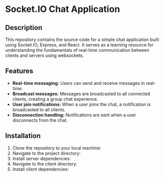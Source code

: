 # Socket.IO Chat Application

## Description
This repository contains the source code for a simple chat application built using Socket.IO, Express, and React. It serves as a learning resource for understanding the fundamentals of real-time communication between clients and servers using websockets.

## Features
- **Real-time messaging:** Users can send and receive messages in real-time.
- **Broadcast messages:** Messages are broadcasted to all connected clients, creating a group chat experience.
- **User join notifications:** When a user joins the chat, a notification is broadcasted to all clients.
- **Disconnection handling:** Notifications are sent when a user disconnects from the chat.

## Installation
1. Clone the repository to your local machine:
2.  Navigate to the project directory:
3.  Install server dependencies:
4.  Navigate to the client directory:
5.  Install client dependencies:


